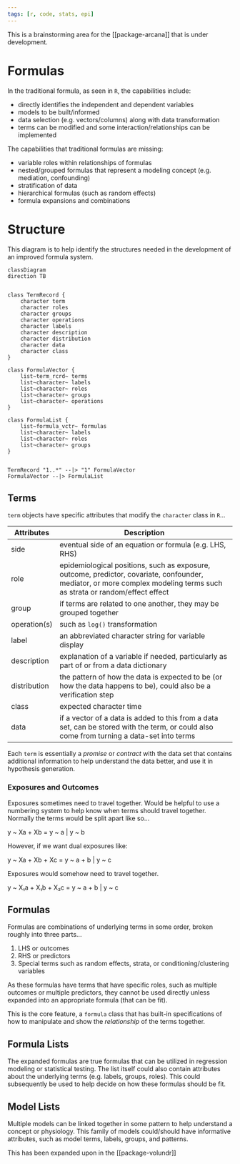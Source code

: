 ```yaml
---
tags: [r, code, stats, epi]
---
```


This is a brainstorming area for the [[package-arcana]] that is under development.

# Formulas 

In the traditional formula, as seen in `R`, the capabilities include:

- directly identifies the independent and dependent variables 
- models to be built/informed
- data selection (e.g. vectors/columns) along with data transformation
- terms can be modified and some interaction/relationships can be implemented

The capabilities that traditional formulas are missing:

- variable roles within relationships of formulas
- nested/grouped formulas that represent a modeling concept (e.g. mediation, confounding)
- stratification of data
- hierarchical formulas (such as random effects)
- formula expansions and combinations

# Structure

This diagram is to help identify the structures needed in the development of an improved formula system.

```mermaid
classDiagram
direction TB


class TermRecord {
	character term
	character roles
	character groups
	character operations
	character labels
	character description
	character distribution
	character data
	character class
}

class FormulaVector {
	list~term_rcrd~ terms
	list~character~ labels
	list~character~ roles
	list~character~ groups
	list~character~ operations
}

class FormulaList {
	list~formula_vctr~ formulas
	list~character~ labels
	list~character~ roles
	list~character~ groups
}


TermRecord "1..*" --|> "1" FormulaVector
FormulaVector --|> FormulaList
```

## Terms

`term` objects have specific attributes that modify the `character` class in `R`...

| Attributes | Description |
| --- | --- |
| side | eventual side of an equation or formula (e.g. LHS, RHS) |
| role | epidemiological positions, such as exposure, outcome, predictor, covariate, confounder, mediator, or more complex modeling terms such as strata or random/effect effect |
| group | if terms are related to one another, they may be grouped together |
| operation(s) | such as `log()` transformation |
| label | an abbreviated character string for variable display |
| description | explanation of a variable if needed, particularly as part of or from a data dictionary |
| distribution | the pattern of how the data is expected to be (or how the data happens to be), could also be a verification step |
| class | expected character time | 
| data | if a vector of a data is added to this from a data set, can be stored with the term, or could also come from turning a data-set into terms |

Each `term` is essentially a *promise* or *contract* with the data set that contains additional information to help understand the data better, and use it in hypothesis generation.

### Exposures and Outcomes

Exposures sometimes need to travel together. Would be helpful to use a numbering system to help know when terms should travel together. Normally the terms would be split apart like so...

y ~ Xa + Xb = y ~ a | y ~ b

However, if we want dual exposures like:

y ~ Xa + Xb + Xc = y ~ a + b | y ~ c

Exposures would somehow need to travel together.

y ~ X₁a + X₁b + X₂c = y ~ a + b | y ~ c

## Formulas

Formulas are combinations of underlying terms in some order, broken roughly into three parts...

1. LHS or outcomes
2. RHS or predictors
3. Special terms such as random effects, strata, or conditioning/clustering variables

As these formulas have terms that have specific roles, such as multiple outcomes or multiple predictors, they cannot be used directly unless expanded into an appropriate formula (that can be fit). 

This is the core feature, a `formula` class that has built-in specifications of how to manipulate and show the *relationship* of the terms together.


## Formula Lists

The expanded formulas are true formulas that can be utilized in regression modeling or statistical testing. The list itself could also contain attributes about the underlying terms (e.g. labels, groups, roles). This could subsequently be used to help decide on how these formulas should be fit.

## Model Lists

Multiple models can be linked together in some pattern to help understand a concept or physiology. This family of models could/should have informative attributes, such as model terms, labels, groups, and patterns.

This has been expanded upon in the [[package-volundr]]
